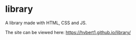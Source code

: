 # library

A library made with HTML, CSS and JS.

The site can be viewed here: https://hvbert1.github.io/library/
